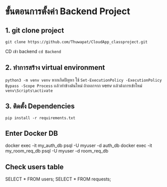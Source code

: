 # ขั้นตอนการตั้งค่า Backend Project 
## 1. git clone project 
`git clone https://github.com/Thuwapat/CloudApp_classproject.git`

CD เข้า backend 
`cd Backend`

## 2. ทำการสร้าง virtual environment
`python3 -m venv venv` 
หากเกิดปัญหา ใช้ 
`Set-ExecutionPolicy -ExecutionPolicy Bypass -Scope Process` เเล้วทำข้างต้นใหม่
ถ้าออกจาก venv เเล้วต้งการเข้าใหม่ `venv\Scripts\activate`

## 3. ติดตั้ง Dependencies
`pip install -r requirements.txt`

## Enter Docker DB
docker exec -it my_auth_db psql -U myuser -d auth_db
docker exec -it my_room_req_db psql -U myuser -d room_req_db

## Check users table
SELECT * FROM users;
SELECT * FROM requests;